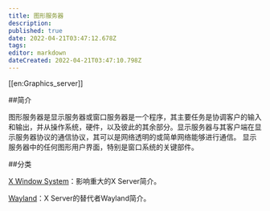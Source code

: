 ```yaml
---
title: 图形服务器
description: 
published: true
date: 2022-04-21T03:47:12.678Z
tags: 
editor: markdown
dateCreated: 2022-04-21T03:47:10.798Z
---
```


[[en:Graphics_server]]


##简介

图形服务器是显示服务器或窗口服务器是一个程序，其主要任务是协调客户的输入和输出，并从操作系统，硬件，以及彼此的其余部分。显示服务器与其客户端在显示服务器协议的通信协议，其可以是网络透明的或简单网络能够进行通信。
显示服务器中的任何图形用户界面，特别是窗口系统的关键部件。

##分类

[X Window System](https://wiki.deepin.org/index.php?title=X_Window_System)：影响重大的X Server简介。

[Wayland](https://wiki.deepin.org/index.php?title=Wayland)：X Server的替代者Wayland简介。